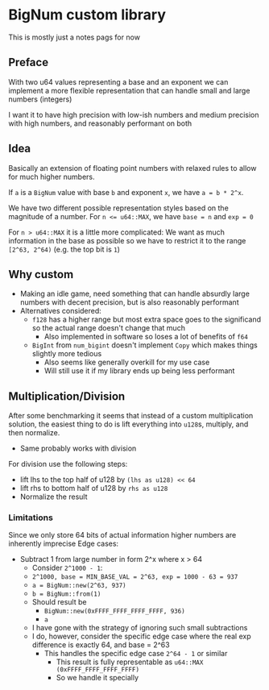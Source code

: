 # BigNum custom library
This is mostly just a notes pags for now

## Preface
With two u64 values representing a base and an exponent we can implement a more flexible representation that can handle small and large numbers (integers)

I want it to have high precision with low-ish numbers and medium precision with high numbers, and reasonably performant on both

## Idea
Basically an extension of floating point numbers with relaxed rules to allow for much higher numbers.

If `a` is a `BigNum` value with base `b` and exponent `x`, we have `a = b * 2^x`. 

We have two different possible representation styles based on the magnitude of a number. 
For `n <= u64::MAX`, we have `base = n` and `exp = 0`

For `n > u64::MAX` it is a little more complicated:
We want as much information in the base as possible so we have to restrict it to the range `[2^63, 2^64)` (e.g. the top bit is `1`)

## Why custom
- Making an idle game, need something that can handle absurdly large numbers with decent precision, but is also reasonably performant
- Alternatives considered:
    - `f128` has a higher range but most extra space goes to the significand so the actual range doesn't change that much
        - Also implemented in software so loses a lot of benefits of `f64`
    - `BigInt` from `num_bigint` doesn't implement `Copy` which makes things slightly more tedious
        - Also seems like generally overkill for my use case
        - Will still use it if my library ends up being less performant 
        
## Multiplication/Division
After some benchmarking it seems that instead of a custom multiplication solution, the easiest thing to do is lift everything into `u128`s, multiply, and then normalize.
- Same probably works with division

For division use the following steps:
- lift lhs to the top half of u128 by `(lhs as u128) << 64`
- lift rhs to bottom half of u128 by `rhs as u128`
- Normalize the result 

### Limitations
Since we only store 64 bits of actual information higher numbers are inherently imprecise
Edge cases:
- Subtract 1 from large number in form 2^x where x > 64
    - Consider `2^1000 - 1`:
    - `2^1000, base = MIN_BASE_VAL = 2^63, exp = 1000 - 63 = 937`
    - `a = BigNum::new(2^63, 937)`
    - `b = BigNum::from(1)`
    - Should result be
        - `BigNum::new(0xFFFF_FFFF_FFFF_FFFF, 936)`
        - `a`
    - I have gone with the strategy of ignoring such small subtractions
    - I do, however, consider the specific edge case where the real exp difference is exactly 64, and base = 2^63
        - This handles the specific edge case `2^64 - 1` or similar
            - This result is fully representable as `u64::MAX (0xFFFF_FFFF_FFFF_FFFF)`
            - So we handle it specially


